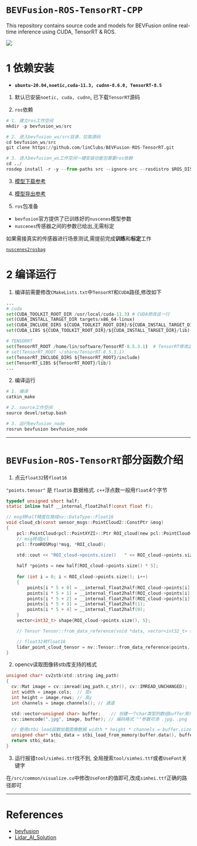 # `BEVFusion-ROS-TensorRT-CPP`

This repository contains source code and models for BEVFusion online real-time inference using CUDA, TensorRT & ROS.

![](https://github.com/linClubs/BEVFusion-ROS-TensorRT/blob/main/build/cuda-bevfusion.gif)


# 1 依赖安装

+ **`ubuntu-20.04,noetic,cuda-11.3, cudnn-8.6.0, TensorRT-8.5`**

1. 默认已安装`noetic, cuda, cudnn`, 已下载`TensorRT`源码

2. `ros`依赖

~~~python
# 1. 建立ros工作空间
mkdir -p bevfusion_ws/src

# 2. 进入bevfusion_ws/src目录，拉取源码
cd bevfusion_ws/src
git clone https://github.com/linClubs/BEVFusion-ROS-TensorRT.git

# 3. 进入bevfusion_ws工作空间一键安装功能包需要ros依赖
cd ../ 
rosdep install -r -y --from-paths src --ignore-src --rosdistro $ROS_DISTRO
~~~

3. [模型下载参考](https://github.com/linClubs/BEVFusion-ROS-TensorRT/blob/main/model/readme.md)

4. [模型导出参考](https://github.com/NVIDIA-AI-IOT/Lidar_AI_Solution/blob/master/CUDA-BEVFusion/qat/README.md)

5. `ros`包准备
+ `bevfusion`官方提供了已训练好的`nuscenes`模型参数
+ `nuscenes`传感器之间的参数已给出,无需标定 

如果需接真实的传感器进行场景测试,需提前完成**训练**和**标定**工作

[`nuscenes2rosbag`](https://github.com/linClubs/nuscenes2rosbag)

# 2 编译运行

1. 编译前需要修改`CMakeLists.txt`中`TensorRT`和`CUDA`路径,修改如下

~~~python
...
# cuda
set(CUDA_TOOLKIT_ROOT_DIR /usr/local/cuda-11.3) # CUDA修改这一行
set(CUDA_INSTALL_TARGET_DIR targets/x86_64-linux)
set(CUDA_INCLUDE_DIRS ${CUDA_TOOLKIT_ROOT_DIR}/${CUDA_INSTALL_TARGET_DIR}/include)
set(CUDA_LIBS ${CUDA_TOOLKIT_ROOT_DIR}/${CUDA_INSTALL_TARGET_DIR}/lib)

# TENSORRT
set(TensorRT_ROOT /home/lin/software/TensorRT-8.5.3.1)  # TensorRT修改这一行
# set(TensorRT_ROOT ~/share/TensorRT-8.5.3.1)           
set(TensorRT_INCLUDE_DIRS ${TensorRT_ROOT}/include)
set(TensorRT_LIBS ${TensorRT_ROOT}/lib/)
...
~~~

2. 编译运行
~~~python
# 1. 编译
catkin_make

# 2. source工作空间
source devel/setup.bash

# 3. 运行bevfusion_node
rosrun bevfusion bevfusion_node
~~~

---

# `BEVFusion-ROS-TensorRT`部分函数介绍

1. 点云`float32`转`float16`

`"points.tensor"` 是 `float16` 数据格式. `c++`浮点数一般用`float`4个字节

~~~c
typedef unsigned short half;
static inline half __internal_float2half(const float f);

// msg转half精度在换成nv::DataType::Float16
void cloud_cb(const sensor_msgs::PointCloud2::ConstPtr &msg)
{
    pcl::PointCloud<pcl::PointXYZI>::Ptr ROI_cloud(new pcl::PointCloud<pcl::PointXYZI>);
    // msg转成pcl
    pcl::fromROSMsg(*msg, *ROI_cloud);

    std::cout << "ROI_cloud->points.size()   " << ROI_cloud->points.size() << std::endl;
    
    half *points = new half[ROI_cloud->points.size() * 5];
    
    for (int i = 0; i < ROI_cloud->points.size(); i++)
    {
        points[i * 5 + 0] = __internal_float2half(ROI_cloud->points[i].x);
        points[i * 5 + 1] = __internal_float2half(ROI_cloud->points[i].y);
        points[i * 5 + 2] = __internal_float2half(ROI_cloud->points[i].z);
        points[i * 5 + 3] = __internal_float2half(1);
        points[i * 5 + 4] = __internal_float2half(0);
    }
    vector<int32_t> shape{ROI_cloud->points.size(), 5};

    // Tensor Tensor::from_data_reference(void *data, vector<int32_t> shape, DataType dtype, bool device)

    // float32转float16
    lidar_point_cloud_tensor = nv::Tensor::from_data_reference(points, shape, nv::DataType::Float16, false);
}
~~~

2. opencv读取图像转stb库支持的格式

~~~c
unsigned char* cv2stb(std::string img_path)
{
  cv::Mat image = cv::imread(img_path.c_str(), cv::IMREAD_UNCHANGED);
  int width = image.cols;  // 宽x
  int height = image.rows; // 高y
  int channels = image.channels(); // 通道

  std::vector<unsigned char> buffer;    // 创建一个char类型的数组buffer用来存储图像的data域
  cv::imencode(".jpg", image, buffer); // 编码格式 ""参数可添 .jpg、.png

  // 使用stbi_load函数加载图像数据 width * height * channels = buffer.size()
  unsigned char* stbi_data = stbi_load_from_memory(buffer.data(), buffer.size(), &width, &height, &channels, 0);
  return stbi_data;
}
~~~

3. 运行报错`tool/simhei.ttf`找不到, 全局搜索`tool/simhei.ttf`或者`UseFont`关键字

在`/src/common/visualize.cu`中修改`UseFont`的值即可,改成`simhei.ttf`正确的路径即可

---

# References

+ [bevfusion](https://github.com/mit-han-lab/bevfusion)
+ [Lidar_AI_Solution](https://github.com/NVIDIA-AI-IOT/Lidar_AI_Solution)

